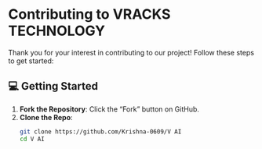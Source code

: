# Contributing to VRACKS TECHNOLOGY  

Thank you for your interest in contributing to our project! Follow these steps to get started:  

## 💻 Getting Started  
1. **Fork the Repository**: Click the “Fork” button on GitHub.  
2. **Clone the Repo**:  
   ```sh
   git clone https://github.com/Krishna-0609/V AI  
   cd V AI
